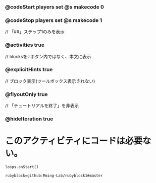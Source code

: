 ### @codeStart players set @s makecode 0
### @codeStop players set @s makecode 1

// 「##」ステップ1のみを表示
### @activities true

// blocksを💡ボタン内ではなく、本文に表示
### @explicitHints true

// ブロック表示(ツールボックス表示されない)
### @flyoutOnly true 

// 「チュートリアルを終了」を非表示
### @hideIteration true


# このアクティビティにコードは必要ない。

```blocks
loops.onStart()
```

```package
rubyblock=github:Mming-Lab/rubyblock1#master
```
